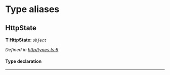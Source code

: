 

# Type aliases

<a id="httpstate"></a>

##  HttpState

**Ƭ HttpState**: *`object`*

*Defined in [http/types.ts:9](https://github.com/polkadot-js/api/blob/a037cab/packages/rpc-provider/src/http/types.ts#L9)*

#### Type declaration

___

